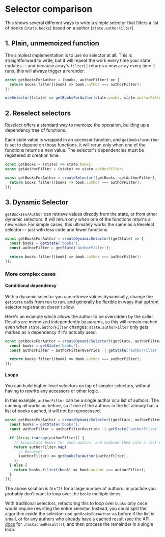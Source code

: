 # Selector comparison

This shows several different ways to write a simple selector that filters a list of books (`state.books`) based on
a author (`state.authorFilter`).

## 1. Plain, unmemoized function

The simplest implementation is to use no selector at all. This is straightforward to write, but it will repeat the work
every time your state updates -- and because array's `filter()` returns a new array every time it runs, this will always
trigger a rerender.

```javascript
const getBooksForAuthor = (books, authorFilter) => {
  return books.filter((book) => book.author === authorFilter);
};

useSelector((state) => getBooksForAuthor(state.books, state.authorFilter));
```

## 2. Reselect selectors

Reselect offers a standard way to memoize the operation, building up a dependency tree of functions.

Each state value is wrapped in an accessor function, and `getBooksForAuthor` is set to depend on those functions.
It will rerun only when one of the functions returns a new value. The selector's dependencies must be registered at
creation time.

```javascript
const getBooks = (state) => state.books;
const getAuthorFilter = (state) => state.authorFilter;

const getBooksForAuthor = createSelector([getBooks, getAuthorFilter], (books, authorFilter) => {
  return books.filter((book) => book.author === authorFilter);
});
```

## 3. Dynamic Selector

`getBooksForAuthor` can retrieve values directly from the state, or from other dynamic selectors. It will rerun only
when
one of the functions returns a new value. For simple cases, this ultimately works the same as a Reselect selector --
just with less code and fewer functions.

```javascript
const getBooksForAuthor = createDynamicSelector((getState) => {
  const books = getState('books');
  const authorFilter = getState('authorFilter');

  return books.filter((book) => book.author === authorFilter);
});
```

### More complex cases

#### Conditional dependency

With a dynamic selector you can retrieve values dynamically, change the `getState` calls from run to run, and generally
be flexible in ways that upfront selector registration doesn't allow.

Here's an example which allows the author to be overridden by the caller. Results are memoized independently by params,
so this will remain cached even when `state.authorFilter` changes: `state.authorFilter` only gets marked as a
dependency if it's actually used.

```javascript
const getBooksForAuthor = createDynamicSelector((getState, authorFilterOverride) => {
  const books = getState('books');
  const authorFilter = authorFilterOverride || getState('authorFilter');

  return books.filter((book) => book.author === authorFilter);
});
```

#### Loops

You can build higher-level selectors on top of simpler selectors, without having to rewrite any accessors or other
logic.

In this example, `authorFilter` can be a single author or a list of authors. The caching all works as before, so
if one of the authors in the list already has a list of books cached, it will not be reprocessed.

```javascript
const getBooksForAuthor = createDynamicSelector((getState, authorFilterOverride) => {
  const books = getState('books');
  const authorFilter = authorFilterOverride || getState('authorFilter');

  if (Array.isArray(authorFilter)) {
    // Accumulate books for each author, and combine them into a list of lists
    return authorFilter.map(
      // Recurse!
      (authorFilter) => getBooksForAuthor(authorFilter),
    );
  } else {
    return books.filter((book) => book.author === authorFilter);
  }
});
```

The above solution is `O(n^2)` for a large number of authors: in practice you probably don't want to loop over
the `books` multiple times.

With traditional selectors, refactoring this to loop over `books` only once would require rewriting the entire selector.
Instead, you could split the algorithm inside the selector: use `getBooksForAuthor` as before if the list is small,
or for any authors who already have a cached result (see the [API docs](../README.md#additional-selector-properties)
for `.hasCachedResult()`), and then process the remainder in a single loop.

